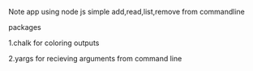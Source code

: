 Note app using node js
simple add,read,list,remove from commandline

packages	

1.chalk for coloring outputs

2.yargs for recieving arguments from command line

